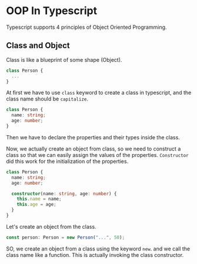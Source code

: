 # OOP In Typescript

Typescript supports 4 principles of Object Oriented Programming.

## Class and Object

Class is like a blueprint of some shape (Object).

```ts
class Person {
  ...
}
```

At first we have to use `class` keyword to create a class in typescript, and the class name should be `capitalize`.

```ts
class Person {
  name: string;
  age: number;
}
```

Then we have to declare the properties and their types inside the class.

Now, we actually create an object from class, so we need to construct a class so that we can easily assign the values of the properties. `Constructor` did this work for the initialization of the properties.

```ts
class Person {
  name: string;
  age: number;

  constructor(name: string, age: number) {
    this.name = name;
    this.age = age;
  }
}
```

Let's create an object from the class.

```ts
const person: Person = new Person("...", 50);
```

SO, we create an object from a class using the keyword `new`. and we call the class name like a function. This is actually invoking the class constructor.
